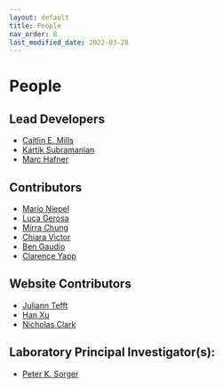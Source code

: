 ```yaml
---
layout: default
title: People
nav_order: 8
last_modified_date: 2022-03-28
---
```


<!---

# Title

## Multiplexed and reproducible high content screening of live and fixed cells using the Dye Drop method

# Abstract

High throughput measurement of cell perturbation, by libraries of small molecules or gene knockouts, is a key step in functional genomics and pre-clinical drug development. However, it is difficult to perform viable, single-cell assays in 384-well plates, limiting many studies to simple well-average measurements (e.g. CellTiter-Glo®). Here we describe a public domain “Dye Drop” method in which sequential density displacement is used to perform multi-step assays for cell viability and EdU incorporation followed by immunofluorescence imaging. The method is rapid, reproducible, can be readily customized, and is compatible with either manual or automated laboratory equipment. We demonstrate Dye Drop in the collection of dose-response data for 67 drugs in 58 breast cancer cell lines and separate cytostatic and cytotoxic responses, thereby providing new insight into the effects of specific drugs on cell cycle progression and cell viability. Dye Drop substantially improves the tradeoff between data content and cost, enabling collection of large information-rich datasets.


# Graphical Abstract

<img src="{{ site.baseurl }}/assets/images/dye_drop/graphical_abstract.png" class="center">

\\# Key findings


# Publication Information

*Multiplexed and reproducible high content screening of live and fixed cells using the Dye Drop method.* Caitlin E. Mills<sup>1\*</sup>, Kartik Subramanian<sup>1,2\*</sup>, Marc Hafner<sup>1,3\*</sup>, Mario Niepel<sup>1,4</sup>, Luca Gerosa<sup>1,3</sup>, Mirra Chung<sup>1</sup>, Chiara Victor<sup>1</sup>, Ben Gaudio<sup>1</sup>, Clarence Yapp<sup>1</sup>, Peter K. Sorger<sup>1</sup>

\* These authors contributed equally

1 Laboratory of Systems Pharmacology, Department of Systems Biology, Harvard Medical School, Boston, MA 02115

2 Current address: Bristol Myers Squibb, Cambridge, MA 02142

3 Current address: Genentech, Inc., South San Francisco, CA 94080

4 Current address: Ribon Therapeutics, Inc., Cambridge, MA 02140

__Corresponding Author__: peter_sorger@hms.harvard.edu

DOI: 10.1101/2021.08.27.457854
PMID:

[BioRxiv](https://doi.org/10.1101/2021.08.27.457854){: .btn .btn-green .mr-4 }{:target="_blank"}{:rel="noopener noreferrer"}
--->

# People

## Lead Developers
* [Caitlin E. Mills](https://scholar.harvard.edu/caitlinmills/bio)
* [Kartik Subramanian](https://scholar.harvard.edu/skartik/biography)
* [Marc Hafner](https://sites.google.com/view/marchafner)

## Contributors
* [Mario Niepel](https://sorger.med.harvard.edu/people/mario-niepel/)
* [Luca Gerosa](https://scholar.harvard.edu/gerosa)
* [Mirra Chung](https://scholar.harvard.edu/mchung/project-information)
* [Chiara Victor](https://scholar.harvard.edu/chiara/home)
* [Ben Gaudio](https://scholar.harvard.edu/bengaudio/home)
* [Clarence Yapp](https://scholar.harvard.edu/clarence/who-clarence)

## Website Contributors
* [Juliann Tefft](https://www.linkedin.com/in/juliann-tefft)
* [Han Xu](https://www.linkedin.com/in/han-xu-16a0216b/)
* [Nicholas Clark](https://github.com/NicholasClark/)

## Laboratory Principal Investigator(s):
* [Peter K. Sorger](https://scholar.google.com/citations?user=wS6Ii_cAAAAJ&hl=en)